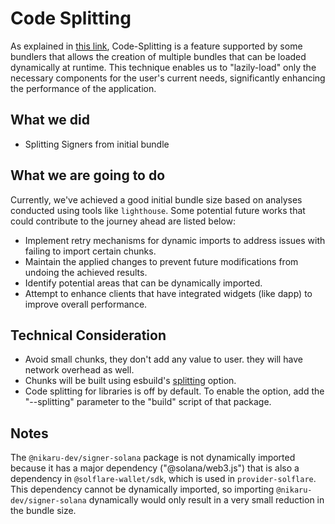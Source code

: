 # Code Splitting

As explained in [this link](https://legacy.reactjs.org/docs/code-splitting.html), Code-Splitting is a feature supported by some bundlers that allows the creation of multiple bundles that can be loaded dynamically at runtime. This technique enables us to "lazily-load" only the necessary components for the user's current needs, significantly enhancing the performance of the application.


## What we did

- Splitting Signers from initial bundle


## What we are going to do

Currently, we've achieved a good initial bundle size based on analyses conducted using tools like `lighthouse`. Some potential future works that could contribute to the journey ahead are listed below:

- Implement retry mechanisms for dynamic imports to address issues with failing to import certain chunks.
- Maintain the applied changes to prevent future modifications from undoing the achieved results.
- Identify potential areas that can be dynamically imported.
- Attempt to enhance clients that have integrated widgets (like dapp) to improve overall performance.


## Technical Consideration

- Avoid small chunks, they don't add any value to user. they will have network overhead as well.
- Chunks will be built using esbuild's [splitting](https://esbuild.github.io/api/#splitting) option.
- Code splitting for libraries is off by default. To enable the option, add the "--splitting" parameter to the "build" script of that package.


## Notes

The `@nikaru-dev/signer-solana` package is not dynamically imported because it has a major dependency ("@solana/web3.js") that is also a dependency in `@solflare-wallet/sdk`, which is used in `provider-solflare`. This dependency cannot be dynamically imported, so importing `@nikaru-dev/signer-solana` dynamically would only result in a very small reduction in the bundle size.


